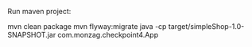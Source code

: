 Run maven project:

mvn clean package 
mvn flyway:migrate
java -cp target/simpleShop-1.0-SNAPSHOT.jar com.monzag.checkpoint4.App